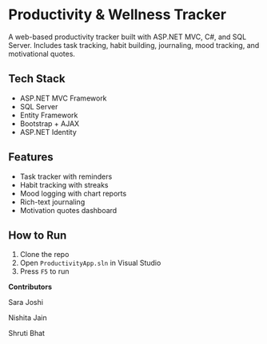 # Productivity & Wellness Tracker

A web-based productivity tracker built with ASP.NET MVC, C#, and SQL Server. Includes task tracking, habit building, journaling, mood tracking, and motivational quotes.

## Tech Stack
- ASP.NET MVC Framework
- SQL Server
- Entity Framework
- Bootstrap + AJAX
- ASP.NET Identity

## Features
- Task tracker with reminders
- Habit tracking with streaks
- Mood logging with chart reports
- Rich-text journaling
- Motivation quotes dashboard

## How to Run
1. Clone the repo
2. Open `ProductivityApp.sln` in Visual Studio
3. Press `F5` to run

**Contributors**

Sara Joshi

Nishita Jain

Shruti Bhat

